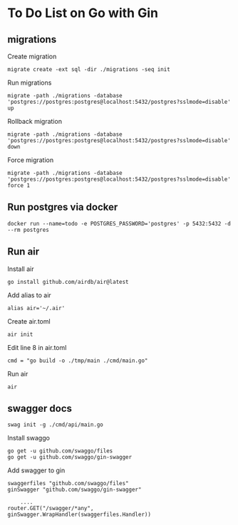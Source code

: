 # To Do List on Go with Gin

## migrations

Create migration
```shell
migrate create -ext sql -dir ./migrations -seq init
```
Run migrations
```shell
migrate -path ./migrations -database 'postgres://postgres:postgres@localhost:5432/postgres?sslmode=disable' up
```
Rollback migration
```shell
migrate -path ./migrations -database 'postgres://postgres:postgres@localhost:5432/postgres?sslmode=disable' down
```
Force migration
```shell
migrate -path ./migrations -database 'postgres://postgres:postgres@localhost:5432/postgres?sslmode=disable' force 1
```
## Run postgres via docker

```shell
docker run --name=todo -e POSTGRES_PASSWORD='postgres' -p 5432:5432 -d --rm postgres   
```

## Run air

Install air
```shell
go install github.com/airdb/air@latest
```
Add alias to air
```shell
alias air='~/.air'
```
Create air.toml
```shell
air init
```

Edit line 8 in air.toml

```shell
cmd = "go build -o ./tmp/main ./cmd/main.go"
```
Run air
```shell
air 
```

## swagger docs

```shell
swag init -g ./cmd/api/main.go
```
Install swaggo 
```shell
go get -u github.com/swaggo/files
go get -u github.com/swaggo/gin-swagger
```
Add swagger to gin

```shell
swaggerfiles "github.com/swaggo/files"
ginSwagger "github.com/swaggo/gin-swagger"

    ....
router.GET("/swagger/*any", ginSwagger.WrapHandler(swaggerfiles.Handler))
```
